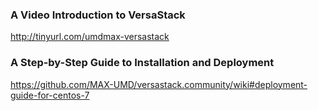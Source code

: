 ### A Video Introduction to VersaStack
http://tinyurl.com/umdmax-versastack

### A Step-by-Step Guide to Installation and Deployment
https://github.com/MAX-UMD/versastack.community/wiki#deployment-guide-for-centos-7
